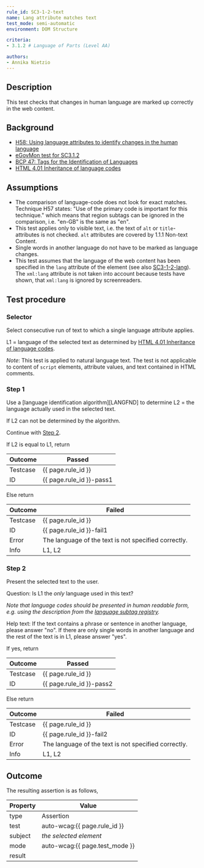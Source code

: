 ```yaml
---
rule_id: SC3-1-2-text
name: Lang attribute matches text
test_mode: semi-automatic
environment: DOM Structure

criteria:
- 3.1.2 # Language of Parts (Level AA)

authors:
- Annika Nietzio
---
```


## Description

This test checks that changes in human language are marked up correctly in the web content.

## Background

- [H58: Using language attributes to identify changes in the human language](http://www.w3.org/TR/2014/NOTE-WCAG20-TECHS-20140408/H58)
- [eGovMon test for SC3.1.2](http://wiki.egovmon.no/wiki/SC3.1.2#Element_self::text.28.29)
- [BCP 47: Tags for the Identification of Languages](http://www.rfc-editor.org/rfc/bcp/bcp47.txt)
- [HTML 4.01 Inheritance of language codes](http://www.w3.org/TR/1999/REC-html401-19991224/struct/dirlang.html#h-8.1.2)

## Assumptions

- The comparison of language-code does not look for exact matches. Technique H57 states: "Use of the primary code is important for this technique." which means that region subtags can be ignored in the comparison, i.e. "en-GB" is the same as "en".
- This test applies only to visible text, i.e. the text of `alt` or `title`-attributes is not checked. `alt` attributes are covered by 1.1.1 Non-text Content.
- Single words in another language do not have to be marked as language changes.
- This test assumes that the language of the web content has been specified in the `lang` attribute of the element (see also [SC3-1-2-lang](SC3-1-2-lang.html)). The `xml:lang` attribute is not taken into account because tests have shown, that `xml:lang` is ignored by screenreaders.

## Test procedure

### Selector

Select consecutive run of text to which a single language attribute applies.

L1 = language of the selected text as determined by [HTML 4.01 Inheritance of language codes](http://www.w3.org/TR/1999/REC-html401-19991224/struct/dirlang.html#h-8.1.2).

*Note*: This test is applied to natural language text. The test is not applicable to content of `script` elements, attribute values, and text contained in HTML comments.

### Step 1

Use a [language identification algorithm][LANGFND] to determine L2 = the language actually used in the selected text.

If L2 can not be determined by the algorithm.

Continue with [Step 2](#step-2).

If L2 is equal to L1, return

| Outcome  | Passed
|----------|-----
| Testcase | {{ page.rule_id }}
| ID       | {{ page.rule_id }}-pass1

Else return

| Outcome  | Failed
|----------|-----
| Testcase | {{ page.rule_id }}
| ID       | {{ page.rule_id }}-fail1
| Error    | The language of the text is not specified correctly.
| Info     | L1, L2

### Step 2

Present the selected text to the user.

Question: Is L1 the *only* language used in this text?

*Note that language codes should be presented in human readable form, e.g. using the description from the [language subtag registry](http://www.iana.org/assignments/language-subtag-registry/language-subtag-registry).*

Help text: If the text contains a phrase or sentence in another language, please answer "no". If there are only single words in another language and the rest of the text is in L1, please answer "yes".

If yes, return

| Outcome  | Passed
|----------|-----
| Testcase | {{ page.rule_id }}
| ID       | {{ page.rule_id }}-pass2

Else return

| Outcome  | Failed
|----------|-----
| Testcase | {{ page.rule_id }}
| ID       | {{ page.rule_id }}-fail2
| Error    | The language of the text is not specified correctly.
| Info     | L1, L2

## Outcome

The resulting assertion is as follows,

| Property | Value
|----------|----------
| type     | Assertion
| test     | auto-wcag:{{ page.rule_id }}
| subject  | *the selected element*
| mode     | auto-wcag:{{ page.test_mode }}
| result   | <One TestResult from below>

[LNGFND]: ../pages/algorithms/lang-identification.html